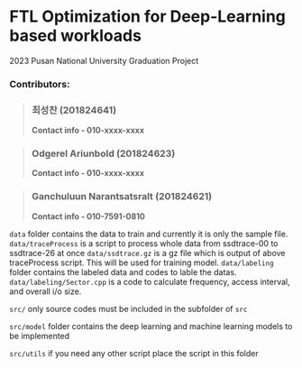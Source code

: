 # FTL Optimization for Deep-Learning based workloads
2023 Pusan National University Graduation Project


### Contributors: 
> ### 최성찬 (201824641)
> **Contact info - 010-xxxx-xxxx**

> ### Odgerel Ariunbold (201824623)
> **Contact info - 010-xxxx-xxxx**

> ### Ganchuluun Narantsatsralt (201824621)
> **Contact info - 010-7591-0810**

```data``` folder contains the data to train and currently it is only the sample file.   
```data/traceProcess``` is a script to process whole data from ssdtrace-00 to ssdtrace-26 at once
```data/ssdtrace.gz``` is a gz file which is output of above traceProcess script. This will be used for training model.
```data/labeling``` folder contains the labeled data and codes to lable the datas.
```data/labeling/Sector.cpp``` is a code to calculate frequency, access interval, and overall i/o size.

```src/``` only source codes must be included in the subfolder of ```src```

```src/model``` folder contains the deep learning and machine learning models to be implemented

```src/utils``` if you need any other script place the script in this folder
